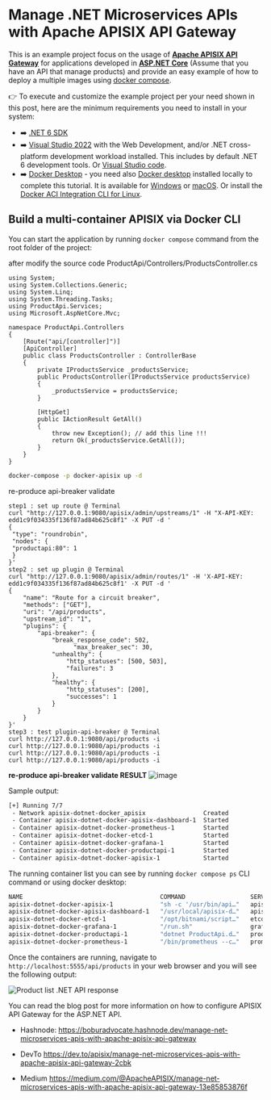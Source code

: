 # Manage .NET Microservices APIs with Apache APISIX API Gateway

This is an example project focus on the usage of [**Apache APISIX API Gateway**](https://apisix.apache.org/) 
for applications developed in **[ASP.NET Core](https://docs.microsoft.com/en-us/aspnet/core/?view=aspnetcore-6.0)** (Assume that you have an API that manage products) 
and provide an easy example of how to deploy a multiple images using [docker compose](https://docs.docker.com/compose/).

👉 To execute and customize the example project per your need shown in this post, here are the minimum requirements you need to install in your system:

- ➡️ [.NET 6 SDK](https://dotnet.microsoft.com/en-us/download)
- ➡️ [Visual Studio 2022](https://visualstudio.microsoft.com/downloads/) with the Web Development, and/or .NET cross-platform development workload installed. This includes by default .NET 6 development tools. Or [Visual Studio code](https://code.visualstudio.com/). 
- ➡️ [Docker Desktop](https://docs.docker.com/desktop/windows/install/) - you need also [Docker desktop](https://www.docker.com/products/docker-desktop/) installed locally to complete this tutorial. It is available for [Windows](https://desktop.docker.com/win/edge/Docker%20Desktop%20Installer.exe) or [macOS](https://desktop.docker.com/mac/edge/Docker.dmg). 
Or install the [Docker ACI Integration CLI for Linux](https://docs.docker.com/engine/context/aci-integration/#install-the-docker-aci-integration-cli-on-linux).

## Build a multi-container APISIX via Docker CLI

You can start the application by running `docker compose` command from the root folder of the project:

after modify the source code 
ProductApi/Controllers/ProductsController.cs
```
using System;
using System.Collections.Generic;
using System.Linq;
using System.Threading.Tasks;
using ProductApi.Services;
using Microsoft.AspNetCore.Mvc;

namespace ProductApi.Controllers
{
    [Route("api/[controller]")]
    [ApiController]
    public class ProductsController : ControllerBase
    {
        private IProductsService _productsService;
        public ProductsController(IProductsService productsService)
        {
            _productsService = productsService;
        }

        [HttpGet]
        public IActionResult GetAll()
        {
            throw new Exception(); // add this line !!!
            return Ok(_productsService.GetAll());
        }
    }
}
```

``` bash
docker-compose -p docker-apisix up -d
```

re-produce api-breaker validate
```
step1 : set up route @ Terminal
curl "http://127.0.0.1:9080/apisix/admin/upstreams/1" -H "X-API-KEY: edd1c9f034335f136f87ad84b625c8f1" -X PUT -d '
{
 "type": "roundrobin",
 "nodes": {
 "productapi:80": 1
 }
}'
step2 : set up plugin @ Terminal
curl "http://127.0.0.1:9080/apisix/admin/routes/1" -H 'X-API-KEY: edd1c9f034335f136f87ad84b625c8f1' -X PUT -d '
{
    "name": "Route for a circuit breaker",
    "methods": ["GET"],
    "uri": "/api/products",
    "upstream_id": "1",
    "plugins": {
        "api-breaker": {
            "break_response_code": 502,
			      "max_breaker_sec": 30,
            "unhealthy": {
                "http_statuses": [500, 503],
                "failures": 3
            },
            "healthy": {
                "http_statuses": [200],
                "successes": 1
            }
        }
    }
}'
step3 : test plugin-api-breaker @ Terminal
curl http://127.0.0.1:9080/api/products -i
curl http://127.0.0.1:9080/api/products -i
curl http://127.0.0.1:9080/api/products -i
curl http://127.0.0.1:9080/api/products -i

```
**re-produce api-breaker validate RESULT**
![image](https://hackmd.io/_uploads/HJVVO2qJyl.png)

Sample output:

``` bash
[+] Running 7/7
 - Network apisix-dotnet-docker_apisix                Created                                                              0.0s
 - Container apisix-dotnet-docker-apisix-dashboard-1  Started                                                              1.2s
 - Container apisix-dotnet-docker-prometheus-1        Started                                                              0.7s
 - Container apisix-dotnet-docker-etcd-1              Started                                                              0.9s
 - Container apisix-dotnet-docker-grafana-1           Started                                                              1.2s
 - Container apisix-dotnet-docker-productapi-1        Started                                                              0.7s
 - Container apisix-dotnet-docker-apisix-1            Started                                                              2.0s
```

The running container list you can see by running `docker compose ps` CLI command or using docker desktop:


``` bash
NAME                                      COMMAND                  SERVICE             STATUS              PORTS
apisix-dotnet-docker-apisix-1             "sh -c '/usr/bin/api…"   apisix              running             0.0.0.0:9080->9080/tcp, 0.0.0.0:9091-9092->9091-9092/tcp, 0.0.0.0:9443->9443/tcp
apisix-dotnet-docker-apisix-dashboard-1   "/usr/local/apisix-d…"   apisix-dashboard    running             0.0.0.0:9000->9000/tcp
apisix-dotnet-docker-etcd-1               "/opt/bitnami/script…"   etcd                running             0.0.0.0:12379->2379/tcp
apisix-dotnet-docker-grafana-1            "/run.sh"                grafana             running             0.0.0.0:3000->3000/tcp
apisix-dotnet-docker-productapi-1         "dotnet ProductApi.d…"   productapi          running             0.0.0.0:5555->80/tcp
apisix-dotnet-docker-prometheus-1         "/bin/prometheus --c…"   prometheus          running             0.0.0.0:9090->9090/tcp
```
Once the containers are running, navigate to `http://localhost:5555/api/products` in your web browser and you will see the following output:

![Product list .NET API response](https://dev-to-uploads.s3.amazonaws.com/uploads/articles/arxo86mr9emolgfl25ut.png)

You can read the blog post for more information on how to configure APISIX API Gateway for the ASP.NET API.

- Hashnode:
https://boburadvocate.hashnode.dev/manage-net-microservices-apis-with-apache-apisix-api-gateway

- DevTo
https://dev.to/apisix/manage-net-microservices-apis-with-apache-apisix-api-gateway-2cbk

- Medium
https://medium.com/@ApacheAPISIX/manage-net-microservices-apis-with-apache-apisix-api-gateway-13e85853876f
